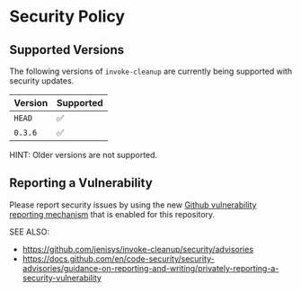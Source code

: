 # Security Policy

## Supported Versions

The following versions of `invoke-cleanup` are currently being supported with security updates.

| Version    | Supported           |
| ---------- | ------------------- |
| `HEAD`     | :white_check_mark:  |
| `0.3.6`    | :white_check_mark:  |

HINT: Older versions are not supported.


## Reporting a Vulnerability

Please report security issues by using the new
[Github vulnerability reporting mechanism](https://github.com/jenisys/invoke-cleanup/security/advisories)
that is enabled for this repository.

SEE ALSO:

* https://github.com/jenisys/invoke-cleanup/security/advisories
* https://docs.github.com/en/code-security/security-advisories/guidance-on-reporting-and-writing/privately-reporting-a-security-vulnerability
